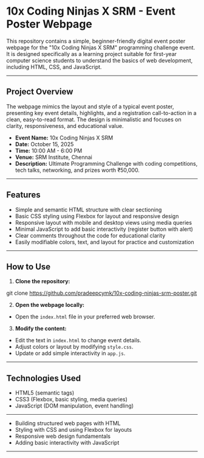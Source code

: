 # 10x Coding Ninjas X SRM - Event Poster Webpage

This repository contains a simple, beginner-friendly digital event poster webpage for the "10x Coding Ninjas X SRM" programming challenge event. It is designed specifically as a learning project suitable for first-year computer science students to understand the basics of web development, including HTML, CSS, and JavaScript.

---

## Project Overview

The webpage mimics the layout and style of a typical event poster, presenting key event details, highlights, and a registration call-to-action in a clean, easy-to-read format. The design is minimalistic and focuses on clarity, responsiveness, and educational value.

- **Event Name:** 10x Coding Ninjas X SRM
- **Date:** October 15, 2025
- **Time:** 10:00 AM - 6:00 PM
- **Venue:** SRM Institute, Chennai
- **Description:** Ultimate Programming Challenge with coding competitions, tech talks, networking, and prizes worth ₹50,000.

---

## Features

- Simple and semantic HTML structure with clear sectioning
- Basic CSS styling using Flexbox for layout and responsive design
- Responsive layout with mobile and desktop views using media queries
- Minimal JavaScript to add basic interactivity (register button with alert)
- Clear comments throughout the code for educational clarity
- Easily modifiable colors, text, and layout for practice and customization

---

## How to Use

1. **Clone the repository:**

git clone https://github.com/pradeepcymk/10x-coding-ninjas-srm-poster.git


2. **Open the webpage locally:**

- Open the `index.html` file in your preferred web browser.

3. **Modify the content:**

- Edit the text in `index.html` to change event details.  
- Adjust colors or layout by modifying `style.css`.  
- Update or add simple interactivity in `app.js`.  

---

## Technologies Used

- HTML5 (semantic tags)  
- CSS3 (Flexbox, basic styling, media queries)  
- JavaScript (DOM manipulation, event handling)  

---

- Building structured web pages with HTML  
- Styling with CSS and using Flexbox for layouts  
- Responsive web design fundamentals  
- Adding basic interactivity with JavaScript  

---

